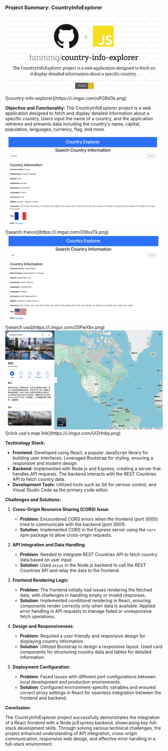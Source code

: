### Project Summary: CountryInfoExplorer

<img src="./img/country-info-explorer.png">
![country-info-explorer](https://i.imgur.com/oPGRd3k.png)

**Objective and Functionality:**
The CountryInfoExplorer project is a web application designed to fetch and display detailed information about a specific country. Users input the name of a country, and the application retrieves and presents data including the country's name, capital, population, languages, currency, flag, and more.

<img src="./img/france.png">
![search france](https://i.imgur.com/Ot8uxTk.png)
<img src="./img/usa.png">
![search usa](https://i.imgur.com/25PwXbv.png)
<img src="./img/map.png">
![click usa's map link](https://i.imgur.com/UlZHnby.png)

**Technology Stack:**

- **Frontend**: Developed using React, a popular JavaScript library for building user interfaces. Leveraged Bootstrap for styling, ensuring a responsive and modern design.
- **Backend**: Implemented with Node.js and Express, creating a server that handles API requests. The backend interacts with the REST Countries API to fetch country data.
- **Development Tools**: Utilized tools such as Git for version control, and Visual Studio Code as the primary code editor.

**Challenges and Solutions:**

1. **Cross-Origin Resource Sharing (CORS) Issue**: 
   - **Problem**: Encountered CORS errors when the frontend (port 3000) tried to communicate with the backend (port 3001).
   - **Solution**: Implemented CORS in the Express server using the `cors` npm package to allow cross-origin requests.

2. **API Integration and Data Handling**:
   - **Problem**: Needed to integrate REST Countries API to fetch country data based on user input.
   - **Solution**: Used `axios` in the Node.js backend to call the REST Countries API and relay the data to the frontend.

3. **Frontend Rendering Logic**:
   - **Problem**: The frontend initially had issues rendering the fetched data, with challenges in handling empty or invalid responses.
   - **Solution**: Implemented conditional rendering in React, ensuring components render correctly only when data is available. Applied error handling in API requests to manage failed or unresponsive fetch operations.

4. **Design and Responsiveness**:
   - **Problem**: Required a user-friendly and responsive design for displaying country information.
   - **Solution**: Utilized Bootstrap to design a responsive layout. Used card components for structuring country data and tables for detailed information.

5. **Deployment Configuration**:
   - **Problem**: Faced issues with different port configurations between local development and production environments.
   - **Solution**: Configured environment-specific variables and ensured correct proxy settings in React for seamless integration between the frontend and backend.

**Conclusion:**

The CountryInfoExplorer project successfully demonstrates the integration of a React frontend with a Node.js/Express backend, showcasing key full-stack development skills. Through solving various technical challenges, the project enhanced understanding of API integration, cross-origin communication, responsive web design, and effective error handling in a full-stack environment.

